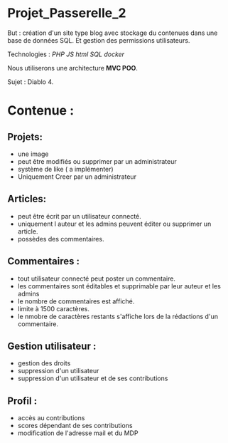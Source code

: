 # Projet_Passerelle_2

But : création d'un site type blog avec stockage du contenues dans une base de données SQL. Et gestion des permissions utilisateurs.

Technologies : *PHP JS html SQL docker*

Nous utiliserons une architecture **MVC POO**.

Sujet : Diablo 4.

# Contenue :

## Projets: 
- une image 
- peut être modifiés ou supprimer par un administrateur
- système de like ( a implémenter)
- Uniquement Creer par un administrateur

## Articles:
- peut être écrit par un utilisateur connecté.
- uniquement l auteur et les admins peuvent éditer ou supprimer un article.
- possèdes des commentaires.

## Commentaires :
- tout utilisateur connecté peut poster un commentaire.
- les commentaires sont éditables et supprimable par leur auteur et les admins
- le nombre de commentaires est affiché.
- limite à 1500 caractères.
- le nmobre de caractères restants s'affiche lors de la rédactions d'un commentaire.

## Gestion utilisateur :
- gestion des droits
- suppression d'un utilisateur
- suppression d'un utilisateur et de ses contributions 

## Profil :

- accès au contributions
- scores dépendant de ses contributions
- modification de l'adresse mail et du MDP






